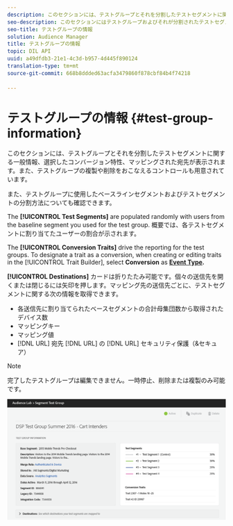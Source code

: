 ```yaml
---
description: このセクションには、テストグループとそれを分割したテストセグメントに関する一般情報、選択したコンバージョン特性、マッピングされた宛先が表示されます。このセクションには、テストグループを複製または削除するためのコントロールも用意されています。
seo-description: このセクションにはテストグループおよびそれが分割されたテストセグメント、選択したコンバージョン特性、およびマッピングされた送信先についての一般的な情報が表示されます。また、テストグループの複製や削除をおこなえるコントロールも用意されています。
seo-title: テストグループの情報
solution: Audience Manager
title: テストグループの情報
topic: DIL API
uuid: a49dfdb3-21e1-4c3d-b957-4d445f890124
translation-type: tm+mt
source-git-commit: 668b8ddded63acfa3479860f878cbf84b4f74218

---
```



# テストグループの情報 {#test-group-information}

このセクションには、テストグループとそれを分割したテストセグメントに関する一般情報、選択したコンバージョン特性、マッピングされた宛先が表示されます。また、テストグループの複製や削除をおこなえるコントロールも用意されています。

また、テストグループに使用したベースラインセグメントおよびテストセグメントの分割方法についても確認できます。

The **[!UICONTROL Test Segments]** are populated randomly with users from the baseline segment you used for the test group. 概要では、各テストセグメントに割り当てたユーザーの割合が示されます。

The **[!UICONTROL Conversion Traits]** drive the reporting for the test groups. To designate a trait as a conversion, when creating or editing traits in the [!UICONTROL Trait Builder], select **Conversion** as **[Event Type](../../features/traits/create-onboarded-rule-based-traits.md).**

**[!UICONTROL Destinations]** カードは折りたたみ可能です。個々の送信先を開くまたは閉じるには矢印を押します。マッピング先の送信先ごとに、テストセグメントに関する次の情報を取得できます。

* 各送信先に割り当てられたベースセグメントの合計母集団数から取得されたデバイス数
* マッピングキー
* マッピング値
* [!DNL URL] 宛先 [!DNL URL] の [!DNL URL] セキュリティ保護（&amp;セキュア）

>[!NOTE]
>
>完了したテストグループは編集できません。一時停止、削除または複製のみ可能です。

![](assets/test-groups-information.PNG)